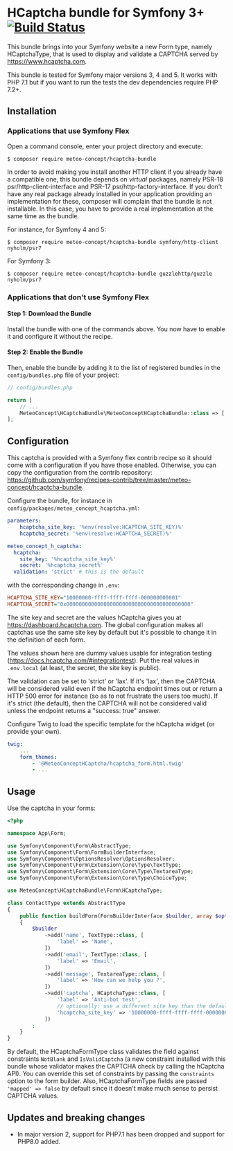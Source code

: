 HCaptcha bundle for Symfony 3+ [![Build Status](https://api.travis-ci.com/Meteo-Concept/hcaptcha-bundle.svg?branch=master)](https://travis-ci.com/Meteo-Concept/hcaptcha-bundle)
============

This bundle brings into your Symfony website a new Form type, namely
HCaptchaType, that is used to display and validate a CAPTCHA served by
https://www.hcaptcha.com.

This bundle is tested for Symfony major versions 3, 4 and 5. It works
with PHP 7.1 but if you want to run the tests the dev dependencies
require PHP 7.2+.

Installation
----------


### Applications that use Symfony Flex

Open a command console, enter your project directory and execute:

```console
$ composer require meteo-concept/hcaptcha-bundle
```

In order to avoid making you install another HTTP client if you already have a
compatible one, this bundle depends on *virtual* packages, namely PSR-18
psr/http-client-interface and PSR-17 psr/http-factory-interface. If you don't
have any real package already installed in your application providing an
implementation for these, composer will complain that the bundle is not
installable. In this case, you have to provide a real implementation at the
same time as the bundle.

For instance, for Symfony 4 and 5:

```console
$ composer require meteo-concept/hcaptcha-bundle symfony/http-client nyholm/psr7
```

For Symfony 3:

```console
$ composer require meteo-concept/hcaptcha-bundle guzzlehttp/guzzle nyholm/psr7
```

### Applications that don't use Symfony Flex

#### Step 1: Download the Bundle

Install the bundle with one of the commands above. You now have to enable
it and configure it without the recipe.

#### Step 2: Enable the Bundle

Then, enable the bundle by adding it to the list of registered bundles
in the `config/bundles.php` file of your project:

```php
// config/bundles.php

return [
    // ...
    MeteoConcept\HCaptchaBundle\MeteoConceptHCaptchaBundle::class => ['all' => true],
];
```

Configuration
------

This captcha is provided with a  Symfony flex contrib recipe so it should come
with a configuration if you have those enabled. Otherwise, you can copy the
configuration from the contrib repository:
https://github.com/symfony/recipes-contrib/tree/master/meteo-concept/hcaptcha-bundle.

Configure the bundle, for instance in `config/packages/meteo_concept_hcaptcha.yml`:

```yaml
parameters:
    hcaptcha_site_key: '%env(resolve:HCAPTCHA_SITE_KEY)%'
    hcaptcha_secret: '%env(resolve:HCAPTCHA_SECRET)%'

meteo_concept_h_captcha:
  hcaptcha:
    site_key: '%hcaptcha_site_key%'
    secret: '%hcaptcha_secret%'
  validation: 'strict' # this is the default
```

with the corresponding change in `.env`:

```ini
HCAPTCHA_SITE_KEY="10000000-ffff-ffff-ffff-000000000001"
HCAPTCHA_SECRET="0x0000000000000000000000000000000000000000"
```

The site key and secret are the values hCaptcha gives you at
https://dashboard.hcaptcha.com. The global configuration makes all captchas use
the same site key by default but it's possible to change it in the definition of
each form.

The values shown here are dummy values usable for integration testing
(https://docs.hcaptcha.com/#integrationtest). Put the real values in
`.env.local` (at least, the secret, the site key is public).

The validation can be set to 'strict' or 'lax'. If it's 'lax', then the CAPTCHA
will be considered valid even if the hCaptcha endpoint times out or return a
HTTP 500 error for instance (so as to not frustrate the users too much). If it's
strict (the default), then the CAPTCHA will not be considered valid unless the
endpoint returns a "success: true" answer.

Configure Twig to load the specific template for the hCaptcha widget (or provide
your own).

```yaml
twig:
    ...
    form_themes:
        - '@MeteoConceptHCaptcha/hcaptcha_form.html.twig'
        - ...
```

Usage
------

Use the captcha in your forms:

```php
<?php

namespace App\Form;

use Symfony\Component\Form\AbstractType;
use Symfony\Component\Form\FormBuilderInterface;
use Symfony\Component\OptionsResolver\OptionsResolver;
use Symfony\Component\Form\Extension\Core\Type\TextType;
use Symfony\Component\Form\Extension\Core\Type\TextareaType;
use Symfony\Component\Form\Extension\Core\Type\ChoiceType;

use MeteoConcept\HCaptchaBundle\Form\HCaptchaType;

class ContactType extends AbstractType
{
    public function buildForm(FormBuilderInterface $builder, array $options)
    {
        $builder
            ->add('name', TextType::class, [
                'label' => 'Name',
            ])
            ->add('email', TextType::class, [
                'label' => 'Email',
            ])
            ->add('message', TextareaType::class, [
                'label' => 'How can we help you ?',
            ])
            ->add('captcha', HCaptchaType::class, [
                'label' => 'Anti-bot test',
                // optionally: use a different site key than the default one:
                'hcaptcha_site_key' => '10000000-ffff-ffff-ffff-000000000001',
            ])
        ;
    }
}
```

By default, the HCaptchaFormType class validates the field against constraints `NotBlank` and `IsValidCaptcha` (a new constraint installed with this bundle whose validator makes the CAPTCHA check by calling the hCaptcha API). You can override this set of constraints by passing the `constraints` option to the form builder. Also, HCaptchaFormType fields are passed `'mapped' => false` by default since it doesn't make much sense to persist CAPTCHA values.


Updates and breaking changes
----------------------------

- In major version 2, support for PHP7.1 has been dropped and support for PHP8.0
added.
